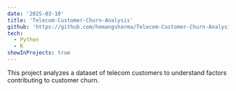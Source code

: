```yaml
---
date: '2025-03-10'
title: 'Telecom-Customer-Churn-Analysis'
github: 'https://github.com/hemangsharma/Telecom-Customer-Churn-Analysis'
tech:
  - Python
  - R
showInProjects: true
---
```


This project analyzes a dataset of telecom customers to understand factors contributing to customer churn.

